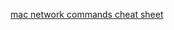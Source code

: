 [mac network commands cheat sheet](https://gree2.github.io/mac/2015/07/18/mac-network-commands-cheat-sheet)
